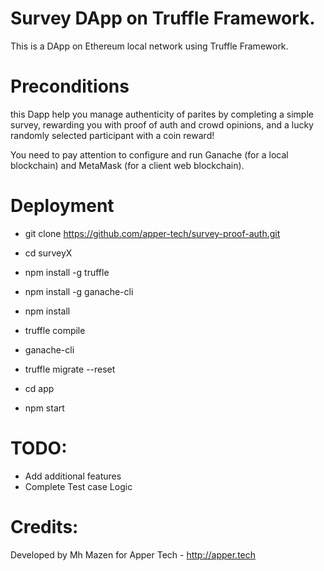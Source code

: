 # Survey DApp on Truffle Framework.

This is a DApp on Ethereum local network using Truffle Framework.

# Preconditions

this Dapp help you manage authenticity of parites by completing
a simple survey, rewarding you with proof of auth and crowd opinions,
and a lucky randomly selected participant with a coin reward!

You need to pay attention to configure and run Ganache (for a local blockchain) and MetaMask (for a client web blockchain).

# Deployment

* git clone https://github.com/apper-tech/survey-proof-auth.git
* cd surveyX
* npm install -g truffle
* npm install -g ganache-cli
* npm install

* truffle compile
* ganache-cli
* truffle migrate --reset
* cd app
* npm start

# TODO:

* Add additional features
* Complete Test case Logic

# Credits:

Developed by Mh Mazen for Apper Tech - http://apper.tech
